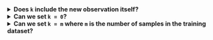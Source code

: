 <details>
<summary><b>Does <code>k</code> include the new observation itself?</b></summary>

<br>
Nope. The `k` hyperparameter refers purely to the number of *closest* samples from your dataset you want to compare with. Your new observation is not treated as one sample out of `k`. 
</details>

<details>
<summary><b>Can we set <code>k = 0</code>?</b></summary>

<br>
Nope. A k-NN first calculates distance between the new observation and the `m` training points. Next, it finds the `k` closest points to the new observation and classifies it as the majority class within the top `k` points. If `k = 0`, you're basically ignoring and neglecting the dataset completely. You can't even classify the new observation because we aren't able to get a majority of anything – you can't get the labels of `0` closest points. It's a bit absurd and destroys the purpose of using a comparison-based `k-NN` model.

Empirically, `k` values of 3, 5, and 7 are used. This gives some leeway to generalise without overfitting or underfitting. Though, depending on the specific context, you may have to change that. Always test your `k` models in practice such that it gives the best performance on the testing dataset.
</details>

<details>
<summary><b>Can we set <code>k = m</code> where <code>m</code> is the number of samples in the training dataset?</b></summary>

<br>
Nope. Then that just considers all the points as the closest and considers the majority of your dataset's sample labels. For example, if your dataset has 20 `yes` labels and 50 `no` labels, and if we set `k = m`, this is what happens:
<br><br>

1. You calculate the distance between new observation and all `m` training points
2. You consider the labels of all `m` training points
3. By sheer counting, there are *way more* `no` points than `yes` points
4. Your new observation will be classified as `no` even though it could have been `yes`

Why? By simple majority voting, of course.
<br><br>
This situation is called **Class Imbalance** and is covered in this module.
</details>